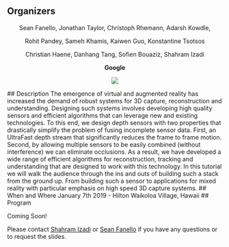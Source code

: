 ## Organizers
<p style="text-align: center;"> Sean Fanello, Jonathan Taylor, Christoph Rhemann, Adarsh Kowdle, </p>
<p style="text-align: center;"> Rohit Pandey, Sameh Khamis, Kaiwen Guo, Konstantine Tsotsos</p>
<p style="text-align: center;"> Christian Haene, Danhang Tang, Sofien Bouaziz, Shahram Izadi</p>

<p style="text-align: center;"> <b> Google </b> </p>
<p style="text-align:center"><img src="http://www.seanfanello.it/wp-content/uploads/2018/04/stack.png"/></p>
## Description
The emergence of virtual and augmented reality has increased the demand of robust systems for 3D capture, reconstruction and understanding. Designing such systems involves developing high quality sensors and efficient algorithms that can leverage new and existing technologies. To this end, we design depth sensors with two properties that drastically simplify the problem of fusing incomplete sensor data. First, an UltraFast depth stream that significantly reduces the frame to frame motion. Second, by allowing multiple sensors to be easily combined (without interference) we can eliminate occlusions. As a result, we have developed a wide range of efficient algorithms for reconstruction, tracking and understanding that are designed to work with this technology. In this tutorial we will walk the audience through the ins and outs of building such a stack from the ground up. From building such a sensor to applications for mixed reality with particular emphasis on high speed 3D capture systems.
## When and Where
January 7th 2019 - Hilton Waikoloa Village, Hawaii
## Program

Coming Soon!


Please contact  [Shahram Izadi](mailto:shahrami@google.com) or [Sean Fanello](mailto:seanfa@google.com) if you have any questions or to request the slides.
